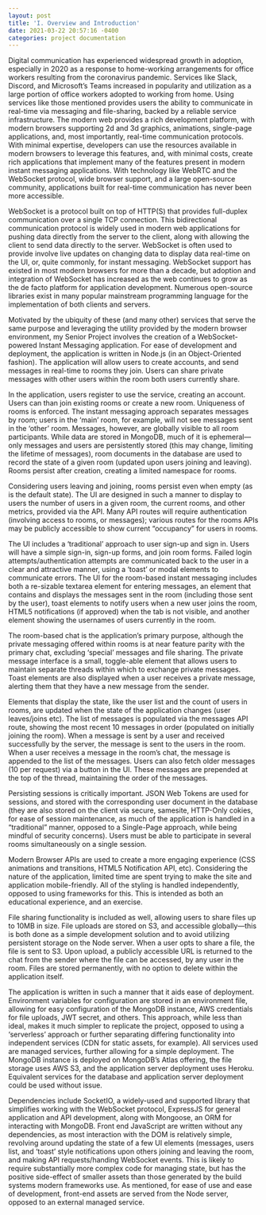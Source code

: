 ```yaml
---
layout: post
title: 'I. Overview and Introduction'
date: 2021-03-22 20:57:16 -0400
categories: project documentation
---
```


Digital communication has experienced widespread growth in adoption, especially in 2020 as a response to home-working arrangements for office workers resulting from the coronavirus pandemic.
Services like Slack, Discord, and Microsoft’s Teams increased in popularity and utilization as a large portion of office workers adopted to working from home. Using services like those
mentioned provides users the ability to communicate in real-time via messaging and file-sharing, backed by a reliable service infrastructure.
The modern web provides a rich development platform, with modern browsers supporting 2d and 3d graphics, animations, single-page applications, and, most importantly, real-time communication
protocols. With minimal expertise, developers can use the resources available in modern browsers to leverage this features, and, with minimal costs, create rich applications that implement
many of the features present in modern instant messaging applications. With technology like WebRTC and the WebSocket protocol, wide browser support, and a large open-source community,
applications built for real-time communication has never been more accessible.

WebSocket is a protocol built on top of HTTP(S) that provides full-duplex communication over a single TCP connection. This bidirectional communication protocol is widely used in modern web
applications for pushing data directly from the server to the client, along with allowing the client to send data directly to the server. WebSocket is often used to provide involve live
updates on changing data to display data real-time on the UI, or, quite commonly, for instant messaging. WebSocket support has existed in most modern browsers for more than a decade, but
adoption and integration of WebSocket has increased as the web continues to grow as the de facto platform for application development. Numerous open-source libraries exist in many popular
mainstream programming language for the implementation of both clients and servers.

Motivated by the ubiquity of these (and many other) services that serve the same purpose and leveraging the utility provided by the modern browser environment,
my Senior Project involves the creation of a WebSocket-powered Instant Messaging application. For ease of development and deployment, the application is written in Node.js
(in an Object-Oriented fashion). The application will allow users to create accounts, and send messages in real-time to rooms they join. Users can share private
messages with other users within the room both users currently share.

In the application, users register to use the service, creating an account. Users can than join existing rooms or create a new room. Uniqueness of rooms is enforced.
The instant messaging approach separates messages by room; users in the ‘main’ room, for example, will not see messages sent in the ‘other’ room. Messages, however,
are globally visible to all room participants. While data are stored in MongoDB, much of it is ephemeral—only messages and users are persistently stored
(this may change, limiting the lifetime of messages), room documents in the database are used to record the state of a given room (updated upon users joining and leaving).
Rooms persist after creation, creating a limited namespace for rooms.

Considering users leaving and joining, rooms persist even when empty (as is the default state). The UI are designed in such a manner to display to users the
number of users in a given room, the current rooms, and other metrics, provided via the API. Many API routes will require authentication (involving access to rooms, or messages);
various routes for the rooms APIs may be publicly accessible to show current “occupancy” for users in rooms.

The UI includes a ‘traditional’ approach to user sign-up and sign in. Users will have a simple sign-in, sign-up forms, and join room forms. Failed login attempts/authentication attempts
are communicated back to the user in a clear and attractive manner, using a ‘toast’ or modal elements to communicate errors. The UI for the room-based instant messaging includes both a re-sizable textarea element for entering messages, an element that contains and displays the messages sent in the room (including those sent by the user), toast elements to notify users when a new user joins the room, HTML5 notifications (if approved) when the tab is not visible, and another element showing the usernames of users currently in the room.

The room-based chat is the application’s primary purpose, although the private messaging offered within rooms is at near feature parity with the primary chat, excluding ‘special’ messages
and file sharing. The private message interface is a small, toggle-able element that allows users to maintain separate threads within which to exchange private messages. Toast elements are
also displayed when a user receives a private message, alerting them that they have a new message from the sender.

Elements that display the state, like the user list and the count of users in rooms, are updated when the state of the application changes (user leaves/joins etc). The list of messages is
populated via the messages API route, showing the most recent 10 messages in order (populated on initially joining the room). When a message is sent by a user and received successfully by the
server, the message is sent to the users in the room. When a user receives a message in the room’s chat, the message is appended to the list of the messages. Users can also fetch older
messages (10 per request) via a button in the UI. These messages are prepended at the top of the thread, maintaining the order of the messages.

Persisting sessions is critically important. JSON Web Tokens are used for sessions, and stored with the corresponding user document in the database (they are also stored on the client via
secure, samesite, HTTP-Only cokies, for ease of session maintenance, as much of the application is handled in a “traditional” manner, opposed to a Single-Page approach, while being mindful of
security concerns). Users must be able to participate in several rooms simultaneously on a single session.

Modern Browser APIs are used to create a more engaging experience (CSS animations and transitions, HTML5 Notification API, etc). Considering the nature of the application, limited time are
spent trying to make the site and application mobile-friendly. All of the styling is handled independently, opposed to using frameworks for this. This is intended as both an educational
experience, and an exercise.

File sharing functionality is included as well, allowing users to share files up to 10MB in size. File uploads are stored on S3, and accessible globally—this is both done as a simple
development solution and to avoid utilizing persistent storage on the Node server. When a user opts to share a file, the file is sent to S3. Upon upload, a publicly accessible URL is returned
to the chat from the sender where the file can be accessed, by any user in the room. Files are stored permanently, with no option to delete within the application itself.

The application is written in such a manner that it aids ease of deployment. Environment variables for configuration are stored in an environment file, allowing for easy configuration of the
MongoDB instance, AWS credentials for file uploads, JWT secret, and others. This approach, while less than ideal, makes it much simpler to replicate the project, opposed to using a
‘serverless’ approach or further separating differing functionality into independent services (CDN for static assets, for example). All services used are managed services, further allowing for
a simple deployment. The MongoDB instance is deployed on MongoDB’s Atlas offering, the file storage uses AWS S3, and the application server deployment uses Heroku. Equivalent services for the
database and application server deployment could be used without issue.

Dependencies include SocketIO, a widely-used and supported library that simplifies working with the WebSocket protocol, ExpressJS for general application and API development, along with
Mongoose, an ORM for interacting with MongoDB. Front end JavaScript are written without any dependencies, as most interaction with the DOM is relatively simple, revolving around updating the
state of a few UI elements (messages, users list, and ‘toast’ style notifications upon others joining and leaving the room, and making API requests/handing WebSocket events. This is likely to
require substantially more complex code for managing state, but has the positive side-effect of smaller assets than those generated by the build systems modern frameworks use. As mentioned,
for ease of use and ease of development, front-end assets are served from the Node server, opposed to an external managed service.
